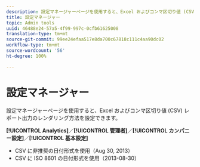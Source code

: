```yaml
---
description: 設定マネージャーページを使用すると、Excel およびコンマ区切り値 (CSV) レポート出力のレンダリング方法を設定できます。
title: 設定マネージャー
topic: Admin tools
uuid: 46488e24-57a5-4f99-997c-0cfb61625008
translation-type: tm+mt
source-git-commit: 99ee24efaa517e8da700c67818c111c4aa90dc02
workflow-type: tm+mt
source-wordcount: '56'
ht-degree: 100%

---
```



# 設定マネージャー

設定マネージャーページを使用すると、Excel およびコンマ区切り値 (CSV) レポート出力のレンダリング方法を設定できます。

**[!UICONTROL Analytics]**／**[!UICONTROL 管理者]**／**[!UICONTROL カンパニー設定]**／**[!UICONTROL 基本設定]**

* CSV に非推奨の日付形式を使用（Aug 30, 2013）
* CSV に ISO 8601 の日付形式を使用（2013-08-30）

